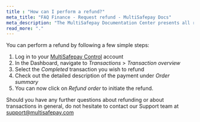 ```yaml
---
title : "How can I perform a refund?"
meta_title: "FAQ Finance - Request refund - MultiSafepay Docs"
meta_description: "The MultiSafepay Documentation Center presents all relevant information about our Plugins and API. You can also find support pages for payment methods, tools and general questions as well as the contact details of our Support and Integration Teams."
read_more: "."
---
```

You can perform a refund by following a few simple steps:

1. Log in to your [MultiSafepay Control](https://merchant.multisafepay.com) account
2. In the Dashboard, navigate to _Transactions_ > _Transaction overview_
3. Select the _Completed_ transaction you wish to refund
4. Check out the detailed description of the payment under _Order summary_
5. You can now click on _Refund order_ to initiate the refund. 

Should you have any further questions about refunding or about transactions in general, do not hesitate to contact our Support team at <support@multisafepay.com>